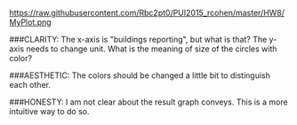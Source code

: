https://raw.githubusercontent.com/Rbc2pt0/PUI2015_rcohen/master/HW8/MyPlot.png

###CLARITY: 
The x-axis is "buildings reporting", but what is that?
The y-axis needs to change unit.
What is the meaning of size of the circles with color?

###AESTHETIC: 
The colors should be changed a little bit to distinguish each other. 

###HONESTY: 
I am not clear about the result graph conveys. This is a more intuitive way to do so. 

